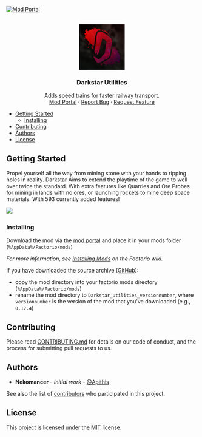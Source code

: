 [![Mod Portal][shild-i-download]][mod-portal]

<br />
<div align="center">
  <a href="https://github.com/Apithis/Darkstar-Utilities/">
    <img align="center" src="https://github.com/Apithis/Darkstar-Utilities/blob/master/thumbnail.png" alt="Logo" width="120" height="120">
  </a>

  <h3 align="center">Darkstar Utilities</h3>

  <p align="center">
    Adds speed trains for faster railway transport.
    <br />
    <a href="https://mods.factorio.com/mod/Darkstar_utilities">Mod Portal</a>
    ·
    <a href="https://github.com/Apithis/Darkstar-Utilities/issues/new">Report Bug</a>
    ·
    <a href="https://github.com/Apithis/Darkstar-Utilities/issues/new">Request Feature</a>
  </p>
</div>

- [Getting Started](#getting-started)
  * [Installing](#installing)
- [Contributing](#contributing)
- [Authors](#authors)
- [License](#license)

## Getting Started

Propel yourself all the way from mining stone with your hands to ripping holes in reality. Darkstar Aims to extend the playtime of the game to well over twice the standard. With extra features like Quarries and Ore Probes for mining in lands with no ores, or launching rockets to mine deep space materials. With 593 currently added features!

![][image]

### Installing

Download the mod via the [mod portal][mod-portal] and place it in your mods folder (`%AppData%/Factorio/mods`)

_For more information, see [Installing Mods][Installing-Mods] on the Factorio wiki._

If you have downloaded the source archive ([GitHub][github]):

- copy the mod directory into your factorio mods directory (`%AppData%/Factorio/mods`)
- rename the mod directory to `Darkstar_utilities_versionnumber`, where `versionnumber` is the version of the mod that you've downloaded (e.g., `0.17.4`)

## Contributing

Please read [CONTRIBUTING.md](CONTRIBUTING.md) for details on our code of conduct, and the process for submitting pull requests to us.

## Authors

* **Nekomancer** - *Initial work* - [@Apithis](https://GitHub.com/Apithis)

See also the list of [contributors](CONTRIBUTORS.md) who participated in this project.

## License

This project is licensed under the [MIT](https://opensource.org/licenses/MIT) license.

[shild-i-download]: https://img.shields.io/badge/Visit-Mod%20Portal-orange?style=flat-square
[shild-i-gitlab]: https://img.shields.io/badge/Visit-GitLab-orange?style=flat-square
[mod-portal]: https://mods.factorio.com/mod/Darkstar_utilities
[github]: https://github.com/Apithis/Darkstar-Utilities
[image]: /
[Installing-Mods]: https://wiki.factorio.com/index.php?title=Installing_Mods
